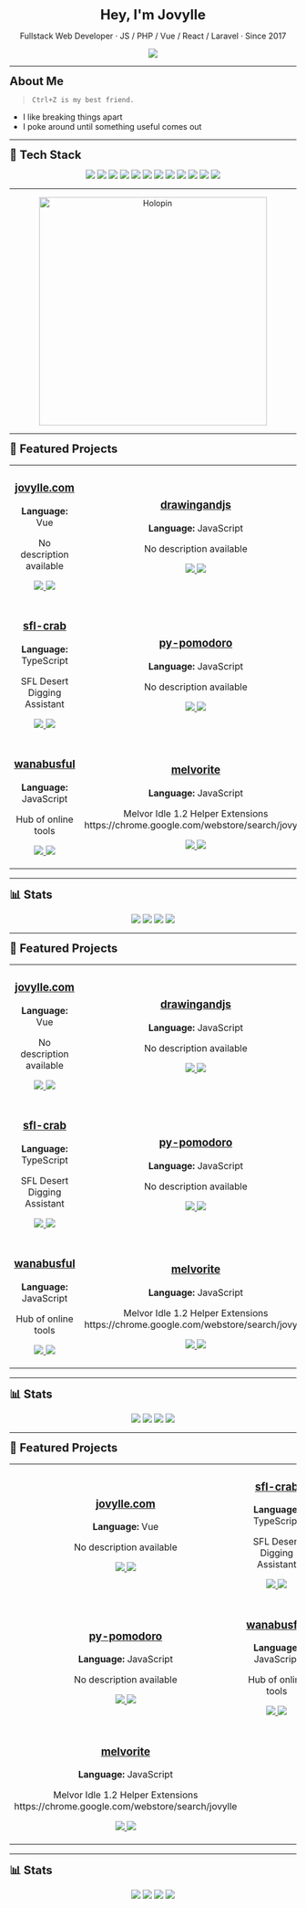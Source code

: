 <p align="center"><strong style="font-size: 1.5rem;">Hey, I'm Jovylle</strong></p>
<p align="center">Fullstack Web Developer · JS / PHP / Vue / React / Laravel · Since 2017</p>

<p align="center">
  <a href="https://jovylle.com" target="_blank">
    <img src="https://img.shields.io/badge/Visit%20Portfolio-000?style=for-the-badge&logo=firefox&logoColor=white" />
  </a>
</p>

---

<div style="font-size: 1.25rem; font-weight: bold">About Me</div>

> `Ctrl+Z is my best friend.`

- I like breaking things apart  
- I poke around until something useful comes out

---

<div style="font-size: 1.25rem; font-weight: bold">🧰 Tech Stack</div>

<p align="center">
  <img src="https://img.shields.io/badge/Astro-FF5D01?style=for-the-badge&logo=astro&logoColor=white" />
  <img src="https://img.shields.io/badge/C%2B%2B-00599C?style=for-the-badge&logo=cplusplus&logoColor=white" />
  <img src="https://img.shields.io/badge/CSS-1572B6?style=for-the-badge&logo=css&logoColor=white" />
  <img src="https://img.shields.io/badge/HTML-E34F26?style=for-the-badge&logo=html&logoColor=white" />
  <img src="https://img.shields.io/badge/JavaScript-323330?style=for-the-badge&logo=javascript&logoColor=white" />
  <img src="https://img.shields.io/badge/Python-3776AB?style=for-the-badge&logo=python&logoColor=white" />
  <img src="https://img.shields.io/badge/Ruby-CC342D?style=for-the-badge&logo=ruby&logoColor=white" />
  <img src="https://img.shields.io/badge/SCSS-CC6699?style=for-the-badge&logo=scss&logoColor=white" />
  <img src="https://img.shields.io/badge/Shell-89E051?style=for-the-badge&logo=shell&logoColor=white" />
  <img src="https://img.shields.io/badge/Svelte-FF3E00?style=for-the-badge&logo=svelte&logoColor=white" />
  <img src="https://img.shields.io/badge/TypeScript-3178C6?style=for-the-badge&logo=typescript&logoColor=white" />
  <img src="https://img.shields.io/badge/Vue-35495e?style=for-the-badge&logo=vue&logoColor=white" />

</p>

---
<p align="center">
  <a href="https://jovylle.com" target="_blank">
    <img src="https://holopin.me/jovylle" alt="Holopin" width="400" />
  </a>
</p>

---

<div style="font-size: 1.25rem; font-weight: bold">🚀 Featured Projects</div>

<table align="center">
<tr>
  <td align="center" width="50%">
    <h3><a href="https://jovylle.com/" target="_blank">jovylle.com</a></h3>
    <p><strong>Language:</strong> Vue</p>
    <p>No description available</p>
    <p>
      <a href="https://jovylle.com/" target="_blank">
        <img src="https://img.shields.io/badge/Live%20Demo-000?style=for-the-badge&logo=firefox&logoColor=white" />
      </a>
      <a href="https://github.com/jovylle/jovylle.com" target="_blank">
        <img src="https://img.shields.io/badge/Code-181717?style=for-the-badge&logo=github&logoColor=white" />
      </a>
    </p>
  </td>
  <td align="center" width="50%">
    <h3><a href="https://stickfigure.uft1.com" target="_blank">drawingandjs</a></h3>
    <p><strong>Language:</strong> JavaScript</p>
    <p>No description available</p>
    <p>
      <a href="https://stickfigure.uft1.com" target="_blank">
        <img src="https://img.shields.io/badge/Live%20Demo-000?style=for-the-badge&logo=firefox&logoColor=white" />
      </a>
      <a href="https://github.com/jovylle/drawingandjs" target="_blank">
        <img src="https://img.shields.io/badge/Code-181717?style=for-the-badge&logo=github&logoColor=white" />
      </a>
    </p>
  </td>
</tr>
<tr>
  <td align="center" width="50%">
    <h3><a href="https://beta.d1g.uk" target="_blank">sfl-crab</a></h3>
    <p><strong>Language:</strong> TypeScript</p>
    <p>SFL Desert Digging Assistant</p>
    <p>
      <a href="https://beta.d1g.uk" target="_blank">
        <img src="https://img.shields.io/badge/Live%20Demo-000?style=for-the-badge&logo=firefox&logoColor=white" />
      </a>
      <a href="https://github.com/jovylle/sfl-crab" target="_blank">
        <img src="https://img.shields.io/badge/Code-181717?style=for-the-badge&logo=github&logoColor=white" />
      </a>
    </p>
  </td>
  <td align="center" width="50%">
    <h3><a href="https://null" target="_blank">py-pomodoro</a></h3>
    <p><strong>Language:</strong> JavaScript</p>
    <p>No description available</p>
    <p>
      <a href="https://null" target="_blank">
        <img src="https://img.shields.io/badge/Live%20Demo-000?style=for-the-badge&logo=firefox&logoColor=white" />
      </a>
      <a href="https://github.com/jovylle/py-pomodoro" target="_blank">
        <img src="https://img.shields.io/badge/Code-181717?style=for-the-badge&logo=github&logoColor=white" />
      </a>
    </p>
  </td>
</tr>
<tr>
  <td align="center" width="50%">
    <h3><a href="https://uft1.com" target="_blank">wanabusful</a></h3>
    <p><strong>Language:</strong> JavaScript</p>
    <p>Hub of online tools</p>
    <p>
      <a href="https://uft1.com" target="_blank">
        <img src="https://img.shields.io/badge/Live%20Demo-000?style=for-the-badge&logo=firefox&logoColor=white" />
      </a>
      <a href="https://github.com/jovylle/wanabusful" target="_blank">
        <img src="https://img.shields.io/badge/Code-181717?style=for-the-badge&logo=github&logoColor=white" />
      </a>
    </p>
  </td>
  <td align="center" width="50%">
    <h3><a href="https://null" target="_blank">melvorite</a></h3>
    <p><strong>Language:</strong> JavaScript</p>
    <p>Melvor Idle 1.2 Helper Extensions https://chrome.google.com/webstore/search/jovylle</p>
    <p>
      <a href="https://null" target="_blank">
        <img src="https://img.shields.io/badge/Live%20Demo-000?style=for-the-badge&logo=firefox&logoColor=white" />
      </a>
      <a href="https://github.com/jovylle/melvorite" target="_blank">
        <img src="https://img.shields.io/badge/Code-181717?style=for-the-badge&logo=github&logoColor=white" />
      </a>
    </p>
  </td>
</tr>
</table>

---

<div style="font-size: 1.25rem; font-weight: bold">📊 Stats</div>

<p align="center">
  <img src="https://img.shields.io/badge/Projects-100-blue?style=for-the-badge" />
  <img src="https://img.shields.io/badge/Languages-12-green?style=for-the-badge" />
  <img src="https://img.shields.io/badge/Live%20Sites-25-orange?style=for-the-badge" />
  <img src="https://img.shields.io/badge/GitHub%20Stars-11-yellow?style=for-the-badge" />
</p>

---

<div style="font-size: 1.25rem; font-weight: bold">🚀 Featured Projects</div>

<table align="center">
<tr>
  <td align="center" width="50%">
    <h3><a href="https://jovylle.com/" target="_blank">jovylle.com</a></h3>
    <p><strong>Language:</strong> Vue</p>
    <p>No description available</p>
    <p>
      <a href="https://jovylle.com/" target="_blank">
        <img src="https://img.shields.io/badge/Live%20Demo-000?style=for-the-badge&logo=firefox&logoColor=white" />
      </a>
      <a href="https://github.com/jovylle/jovylle.com" target="_blank">
        <img src="https://img.shields.io/badge/Code-181717?style=for-the-badge&logo=github&logoColor=white" />
      </a>
    </p>
  </td>
  <td align="center" width="50%">
    <h3><a href="https://stickfigure.uft1.com" target="_blank">drawingandjs</a></h3>
    <p><strong>Language:</strong> JavaScript</p>
    <p>No description available</p>
    <p>
      <a href="https://stickfigure.uft1.com" target="_blank">
        <img src="https://img.shields.io/badge/Live%20Demo-000?style=for-the-badge&logo=firefox&logoColor=white" />
      </a>
      <a href="https://github.com/jovylle/drawingandjs" target="_blank">
        <img src="https://img.shields.io/badge/Code-181717?style=for-the-badge&logo=github&logoColor=white" />
      </a>
    </p>
  </td>
</tr>
<tr>
  <td align="center" width="50%">
    <h3><a href="https://beta.d1g.uk" target="_blank">sfl-crab</a></h3>
    <p><strong>Language:</strong> TypeScript</p>
    <p>SFL Desert Digging Assistant</p>
    <p>
      <a href="https://beta.d1g.uk" target="_blank">
        <img src="https://img.shields.io/badge/Live%20Demo-000?style=for-the-badge&logo=firefox&logoColor=white" />
      </a>
      <a href="https://github.com/jovylle/sfl-crab" target="_blank">
        <img src="https://img.shields.io/badge/Code-181717?style=for-the-badge&logo=github&logoColor=white" />
      </a>
    </p>
  </td>
  <td align="center" width="50%">
    <h3><a href="https://null" target="_blank">py-pomodoro</a></h3>
    <p><strong>Language:</strong> JavaScript</p>
    <p>No description available</p>
    <p>
      <a href="https://null" target="_blank">
        <img src="https://img.shields.io/badge/Live%20Demo-000?style=for-the-badge&logo=firefox&logoColor=white" />
      </a>
      <a href="https://github.com/jovylle/py-pomodoro" target="_blank">
        <img src="https://img.shields.io/badge/Code-181717?style=for-the-badge&logo=github&logoColor=white" />
      </a>
    </p>
  </td>
</tr>
<tr>
  <td align="center" width="50%">
    <h3><a href="https://uft1.com" target="_blank">wanabusful</a></h3>
    <p><strong>Language:</strong> JavaScript</p>
    <p>Hub of online tools</p>
    <p>
      <a href="https://uft1.com" target="_blank">
        <img src="https://img.shields.io/badge/Live%20Demo-000?style=for-the-badge&logo=firefox&logoColor=white" />
      </a>
      <a href="https://github.com/jovylle/wanabusful" target="_blank">
        <img src="https://img.shields.io/badge/Code-181717?style=for-the-badge&logo=github&logoColor=white" />
      </a>
    </p>
  </td>
  <td align="center" width="50%">
    <h3><a href="https://null" target="_blank">melvorite</a></h3>
    <p><strong>Language:</strong> JavaScript</p>
    <p>Melvor Idle 1.2 Helper Extensions https://chrome.google.com/webstore/search/jovylle</p>
    <p>
      <a href="https://null" target="_blank">
        <img src="https://img.shields.io/badge/Live%20Demo-000?style=for-the-badge&logo=firefox&logoColor=white" />
      </a>
      <a href="https://github.com/jovylle/melvorite" target="_blank">
        <img src="https://img.shields.io/badge/Code-181717?style=for-the-badge&logo=github&logoColor=white" />
      </a>
    </p>
  </td>
</tr>
</table>

---

<div style="font-size: 1.25rem; font-weight: bold">📊 Stats</div>

<p align="center">
  <img src="https://img.shields.io/badge/Projects-100-blue?style=for-the-badge" />
  <img src="https://img.shields.io/badge/Languages-12-green?style=for-the-badge" />
  <img src="https://img.shields.io/badge/Live%20Sites-25-orange?style=for-the-badge" />
  <img src="https://img.shields.io/badge/GitHub%20Stars-11-yellow?style=for-the-badge" />
</p>

---

<div style="font-size: 1.25rem; font-weight: bold">🚀 Featured Projects</div>

<table align="center">
<tr>
  <td align="center" width="50%">
    <h3><a href="https://jovylle.com/" target="_blank">jovylle.com</a></h3>
    <p><strong>Language:</strong> Vue</p>
    <p>No description available</p>
    <p>
      <a href="https://jovylle.com/" target="_blank">
        <img src="https://img.shields.io/badge/Live%20Demo-000?style=for-the-badge&logo=firefox&logoColor=white" />
      </a>
      <a href="https://github.com/jovylle/jovylle.com" target="_blank">
        <img src="https://img.shields.io/badge/Code-181717?style=for-the-badge&logo=github&logoColor=white" />
      </a>
    </p>
  </td>
  <td align="center" width="50%">
    <h3><a href="https://beta.d1g.uk" target="_blank">sfl-crab</a></h3>
    <p><strong>Language:</strong> TypeScript</p>
    <p>SFL Desert Digging Assistant</p>
    <p>
      <a href="https://beta.d1g.uk" target="_blank">
        <img src="https://img.shields.io/badge/Live%20Demo-000?style=for-the-badge&logo=firefox&logoColor=white" />
      </a>
      <a href="https://github.com/jovylle/sfl-crab" target="_blank">
        <img src="https://img.shields.io/badge/Code-181717?style=for-the-badge&logo=github&logoColor=white" />
      </a>
    </p>
  </td>
</tr>
<tr>
  <td align="center" width="50%">
    <h3><a href="https://null" target="_blank">py-pomodoro</a></h3>
    <p><strong>Language:</strong> JavaScript</p>
    <p>No description available</p>
    <p>
      <a href="https://null" target="_blank">
        <img src="https://img.shields.io/badge/Live%20Demo-000?style=for-the-badge&logo=firefox&logoColor=white" />
      </a>
      <a href="https://github.com/jovylle/py-pomodoro" target="_blank">
        <img src="https://img.shields.io/badge/Code-181717?style=for-the-badge&logo=github&logoColor=white" />
      </a>
    </p>
  </td>
  <td align="center" width="50%">
    <h3><a href="https://uft1.com" target="_blank">wanabusful</a></h3>
    <p><strong>Language:</strong> JavaScript</p>
    <p>Hub of online tools</p>
    <p>
      <a href="https://uft1.com" target="_blank">
        <img src="https://img.shields.io/badge/Live%20Demo-000?style=for-the-badge&logo=firefox&logoColor=white" />
      </a>
      <a href="https://github.com/jovylle/wanabusful" target="_blank">
        <img src="https://img.shields.io/badge/Code-181717?style=for-the-badge&logo=github&logoColor=white" />
      </a>
    </p>
  </td>
</tr>
<tr>
  <td align="center" width="50%">
    <h3><a href="https://null" target="_blank">melvorite</a></h3>
    <p><strong>Language:</strong> JavaScript</p>
    <p>Melvor Idle 1.2 Helper Extensions https://chrome.google.com/webstore/search/jovylle</p>
    <p>
      <a href="https://null" target="_blank">
        <img src="https://img.shields.io/badge/Live%20Demo-000?style=for-the-badge&logo=firefox&logoColor=white" />
      </a>
      <a href="https://github.com/jovylle/melvorite" target="_blank">
        <img src="https://img.shields.io/badge/Code-181717?style=for-the-badge&logo=github&logoColor=white" />
      </a>
    </p>
  </td>
</tr>
</table>

---

<div style="font-size: 1.25rem; font-weight: bold">📊 Stats</div>

<p align="center">
  <img src="https://img.shields.io/badge/Projects-100-blue?style=for-the-badge" />
  <img src="https://img.shields.io/badge/Languages-12-green?style=for-the-badge" />
  <img src="https://img.shields.io/badge/Live%20Sites-25-orange?style=for-the-badge" />
  <img src="https://img.shields.io/badge/GitHub%20Stars-11-yellow?style=for-the-badge" />
</p>

